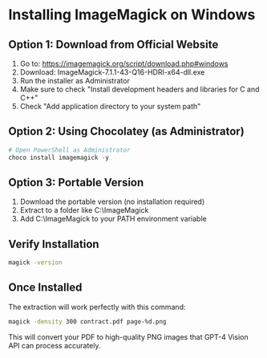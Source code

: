 # Installing ImageMagick on Windows

## Option 1: Download from Official Website
1. Go to: https://imagemagick.org/script/download.php#windows
2. Download: ImageMagick-7.1.1-43-Q16-HDRI-x64-dll.exe
3. Run the installer as Administrator
4. Make sure to check "Install development headers and libraries for C and C++"
5. Check "Add application directory to your system path"

## Option 2: Using Chocolatey (as Administrator)
```powershell
# Open PowerShell as Administrator
choco install imagemagick -y
```

## Option 3: Portable Version
1. Download the portable version (no installation required)
2. Extract to a folder like C:\ImageMagick
3. Add C:\ImageMagick to your PATH environment variable

## Verify Installation
```bash
magick -version
```

## Once Installed
The extraction will work perfectly with this command:
```bash
magick -density 300 contract.pdf page-%d.png
```

This will convert your PDF to high-quality PNG images that GPT-4 Vision API can process accurately.